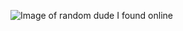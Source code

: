 ![Image of random dude I found online](https://reclaimthenet.org/wp-content/uploads/2019/02/random-face-generator-1280x720.png)
